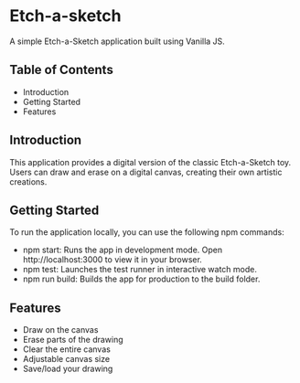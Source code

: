# Etch-a-sketch

A simple Etch-a-Sketch application built using Vanilla JS.

## Table of Contents
- Introduction
- Getting Started
- Features
  
## Introduction

This application provides a digital version of the classic Etch-a-Sketch toy. Users can draw and erase on a digital canvas, creating their own artistic creations.

## Getting Started

To run the application locally, you can use the following npm commands:

- npm start: Runs the app in development mode. Open http://localhost:3000 to view it in your browser.
- npm test: Launches the test runner in interactive watch mode.
- npm run build: Builds the app for production to the build folder.

## Features
- Draw on the canvas
- Erase parts of the drawing
- Clear the entire canvas
- Adjustable canvas size
- Save/load your drawing
